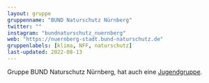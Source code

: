 ```yaml
---
layout: gruppe
gruppenname: "BUND Naturschutz Nürnberg"
twitter: ""
instagram: "bundnaturschutz_nuernberg"
web: "https://nuernberg-stadt.bund-naturschutz.de"
gruppenlabels: [klima, NFF, naturschutz]
last-updated: 2022-08-13
---
```


Gruppe BUND Naturschutz Nürnberg, hat auch eine [Jugendgruppe](https://nuernberg-stadt.bund-naturschutz.de/kinder-und-jugend/jugendgruppe).
